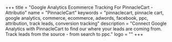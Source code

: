 +++
title = "Google Analytics Ecommerce Tracking For PinnacleCart - Attributio"
name = "PinnacleCart"
keywords = "pinnaclecart, pinnacle cart, google analytics, commerce, ecommerce, adwords, facebook, ppc, attribution, track leads, conversion tracking"
description = "Connect Google Analytics with PinnacleCart to find our where your leads are coming from. Track leads from the source - from search to ppc."
logo = ""
+++
